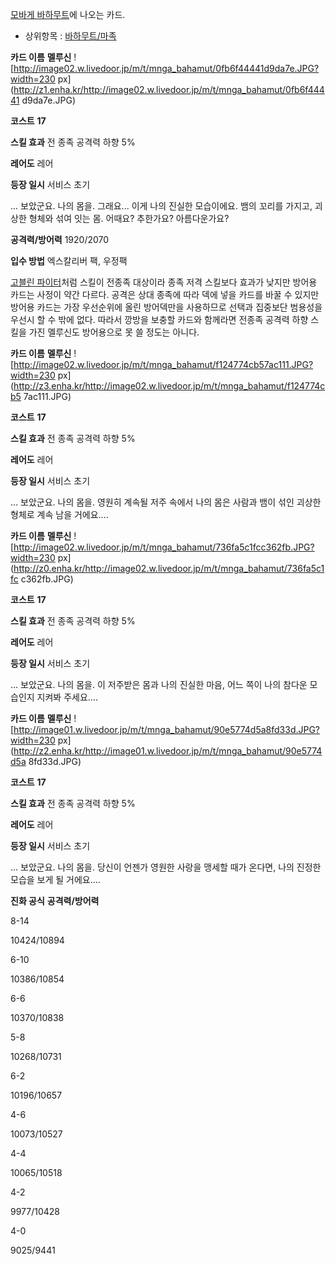 [모바게 바하무트](%EB%AA%A8%EB%B0%94%EA%B2%8C%20%EB%B0%94%ED%95%98%EB%AC%B4%ED%8A%B8.md)에 나오는 카드.

  * 상위항목 : [바하무트/마족](%EB%B0%94%ED%95%98%EB%AC%B4%ED%8A%B8/%EB%A7%88%EC%A1%B1.md)   

**카드 이름**
**멜루신**
![http://image02.w.livedoor.jp/m/t/mnga_bahamut/0fb6f44441d9da7e.JPG?width=230
px](http://z1.enha.kr/http://image02.w.livedoor.jp/m/t/mnga_bahamut/0fb6f44441
d9da7e.JPG)

**코스트**
**17**

**스킬 효과**
전 종족 공격력 하향 5%

**레어도**
레어

**등장 일시**
서비스 초기

... 보았군요. 나의 몸을. 그래요... 이게 나의 진실한 모습이에요. 뱀의 꼬리를 가지고, 괴상한 형체와 섞여 잇는 몸. 어때요?
추한가요? 아름다운가요?

**공격력/방어력**
1920/2070

**입수 방법**
엑스칼리버 팩, 우정팩

  
[고블린 파이터](%EA%B3%A0%EB%B8%94%EB%A6%B0%20%ED%8C%8C%EC%9D%B4%ED%84%B0.md)처럼
스킬이 전종족 대상이라 종족 저격 스킬보다 효과가 낮지만 방어용 카드는 사정이 약간 다르다. 공격은 상대 종족에 따라 덱에 넣을 카드를 바꿀
수 있지만 방어용 카드는 가장 우선순위에 올린 방어덱만을 사용하므로 선택과 집중보단 범용성을 우선시 할 수 밖에 없다. 따라서 깡방을 보충할
카드와 함께라면 전종족 공격력 하향 스킬을 가진 멜루신도 방어용으로 못 쓸 정도는 아니다.

**카드 이름**
**멜루신**
![http://image02.w.livedoor.jp/m/t/mnga_bahamut/f124774cb57ac111.JPG?width=230
px](http://z3.enha.kr/http://image02.w.livedoor.jp/m/t/mnga_bahamut/f124774cb5
7ac111.JPG)

**코스트**
**17**

**스킬 효과**
전 종족 공격력 하향 5%

**레어도**
레어

**등장 일시**
서비스 초기

… 보았군요. 나의 몸을. 영원히 계속될 저주 속에서 나의 몸은 사람과 뱀이 섞인 괴상한 형체로 계속 남을 거에요….

  

**카드 이름**
**멜루신**
![http://image02.w.livedoor.jp/m/t/mnga_bahamut/736fa5c1fcc362fb.JPG?width=230
px](http://z0.enha.kr/http://image02.w.livedoor.jp/m/t/mnga_bahamut/736fa5c1fc
c362fb.JPG)

**코스트**
**17**

**스킬 효과**
전 종족 공격력 하향 5%

**레어도**
레어

**등장 일시**
서비스 초기

… 보았군요. 나의 몸을. 이 저주받은 몸과 나의 진실한 마음, 어느 쪽이 나의 참다운 모습인지 지켜봐 주세요….

**카드 이름**
**멜루신**
![http://image01.w.livedoor.jp/m/t/mnga_bahamut/90e5774d5a8fd33d.JPG?width=230
px](http://z2.enha.kr/http://image01.w.livedoor.jp/m/t/mnga_bahamut/90e5774d5a
8fd33d.JPG)

**코스트**
**17**

**스킬 효과**
전 종족 공격력 하향 5%

**레어도**
레어

**등장 일시**
서비스 초기

… 보았군요. 나의 몸을. 당신이 언젠가 영원한 사랑을 맹세할 때가 온다면, 나의 진정한 모습을 보게 될 거에요….

  

**진화 공식**
**공격력/방어력**

8-14

10424/10894

6-10

10386/10854

6-6

10370/10838

5-8

10268/10731

6-2

10196/10657

4-6

10073/10527

4-4

10065/10518

4-2

9977/10428

4-0

9025/9441

